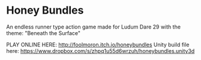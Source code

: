 Honey Bundles
====

An endless runner type action game made for Ludum Dare 29 with the theme: "Beneath the Surface"

PLAY ONLINE HERE: http://foolmoron.itch.io/honeybundles
Unity build file here: https://www.dropbox.com/s/zhpq1u55d6wrzuh/honeybundles.unity3d
